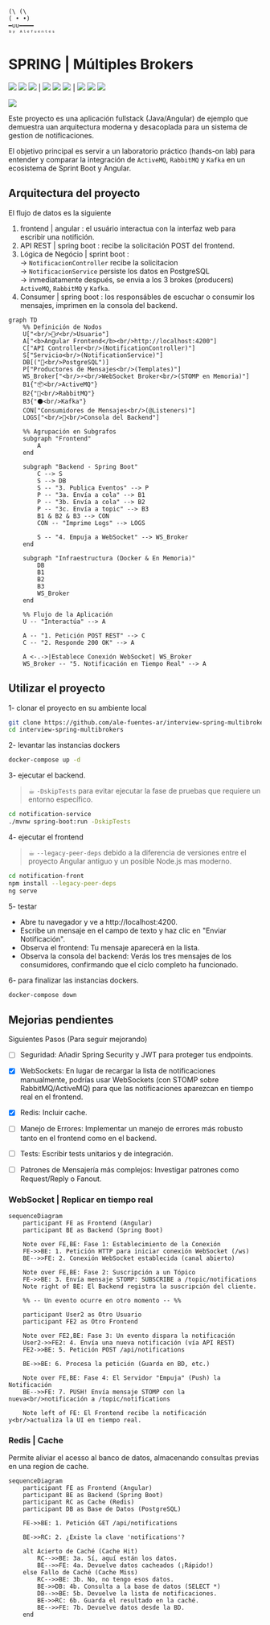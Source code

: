 ```
(\ (\
( • •)  
━∪∪━━━━ 
ᵇʸ ᴬˡᵉᶠᵘᵉⁿᵗᵉˢ
```
# SPRING | Múltiples Brokers
<img src="https://img.shields.io/badge/Docker-informational?style=flat-square&logo=docker&logoColor=2496ed&color=ffffff" /> <img src="https://img.shields.io/badge/Spring-informational?style=flat-square&logo=spring&logoColor=6db33f&color=ffffff" /> <img src="https://img.shields.io/badge/Maven-informational?style=flat-square&logo=apachemaven&logoColor=c71a36&color=ffffff" /> |
<img src="https://img.shields.io/badge/Kafka-informational?style=flat-square&logo=apachekafka&logoColor=231f20&color=ffffff" /> <img src="https://img.shields.io/badge/RabbitMQ-informational?style=flat-square&logo=rabbitmq&logoColor=ff6600&color=ffffff" /> <img src="https://img.shields.io/badge/ActiveMQ-informational?style=flat-square&color=ffffff" /> | <img src="https://img.shields.io/badge/Redis-informational?style=flat-square&logo=redis&logoColor=ff4438&color=ffffff" /> <img src="https://img.shields.io/badge/PostgreSQL-informational?style=flat-square&logo=postgresql&logoColor=4160e1&color=ffffff" /> <img src="https://img.shields.io/badge/WebSocket-informational?style=flat-square&color=ffffff" /> 

<img src="https://img.shields.io/badge/Dev-Alejandro.Fuentes-informational?style=flat-square&logoColor=white&color=cdcdcd" />


Este proyecto es una aplicación fullstack (Java/Angular) de ejemplo que demuestra uan arquitectura moderna y desacoplada para un sistema de gestion de notificaciones.

El objetivo principal es servir a un laboratorio práctico (hands-on lab) para entender y comparar la integración de `ActiveMQ`, `RabbitMQ` y `Kafka` en un ecosistema de Sprint Boot y Angular.

## Arquitectura del proyecto

El flujo de datos es la siguiente

1. frontend | angular : el usuário interactua con la interfaz web para escribir una notifición.
2. API REST | spring boot : recibe la solicitación POST del frontend.
3. Lógica de Negócio | sprint boot : <br>
    -> `NotificacionController` recibe la solicitacion <br>
    -> `NotificacionService` persiste los datos en PostgreSQL <br>
    -> inmediatamente después, se envia a los 3 brokes (producers) `ActiveMQ`, `RabbitMQ` y `Kafka`. 
4. Consumer | spring boot : los responsábles de escuchar o consumir los mensajes, imprimen en la consola del backend.

```mermaid
graph TD
    %% Definición de Nodos
    U["<br/>🙋‍♂️<br/>Usuario"]
    A["<b>Angular Frontend</b><br/>http://localhost:4200"]
    C["API Controller<br/>(NotificationController)"]
    S["Servicio<br/>(NotificationService)"]
    DB[("🐘<br/>PostgreSQL")]
    P["Productores de Mensajes<br/>(Templates)"]
    WS_Broker["<br/>⚡️<br/>WebSocket Broker<br/>(STOMP en Memoria)"]
    B1{"📦<br/>ActiveMQ"}
    B2{"🐰<br/>RabbitMQ"}
    B3{"⚫<br/>Kafka"}
    CON["Consumidores de Mensajes<br/>(@Listeners)"]
    LOGS["<br/>📝<br/>Consola del Backend"]
    
    %% Agrupación en Subgrafos
    subgraph "Frontend"
        A
    end

    subgraph "Backend - Spring Boot"
        C --> S
        S --> DB
        S -- "3. Publica Eventos" --> P
        P -- "3a. Envía a cola" --> B1
        P -- "3b. Envía a cola" --> B2
        P -- "3c. Envía a topic" --> B3
        B1 & B2 & B3 --> CON
        CON -- "Imprime Logs" --> LOGS
        
        S -- "4. Empuja a WebSocket" --> WS_Broker
    end

    subgraph "Infraestructura (Docker & En Memoria)"
        DB
        B1
        B2
        B3
        WS_Broker
    end
    
    %% Flujo de la Aplicación
    U -- "Interactúa" --> A
    
    A -- "1. Petición POST REST" --> C
    C -- "2. Responde 200 OK" --> A
    
    A <-.->|Establece Conexión WebSocket| WS_Broker
    WS_Broker -- "5. Notificación en Tiempo Real" --> A
```


## Utilizar el proyecto

1- clonar el proyecto en su ambiente local
```bash
git clone https://github.com/ale-fuentes-ar/interview-spring-multibrokers.git
cd interview-spring-multibrokers
```

2- levantar las instancias dockers
```bash
docker-compose up -d
```

3- ejecutar el backend.
> ☕︎ `-DskipTests` para evitar ejecutar la fase de pruebas que requiere un entorno específico.
```bash
cd notification-service
./mvnw spring-boot:run -DskipTests
```

4- ejecutar el frontend
> ☕︎ `--legacy-peer-deps` debido a la diferencia de versiones entre el proyecto Angular antiguo y un posible Node.js mas moderno.
```bash
cd notification-front
npm install --legacy-peer-deps
ng serve
```

5- testar 

* Abre tu navegador y ve a http://localhost:4200.
* Escribe un mensaje en el campo de texto y haz clic en "Enviar Notificación".
* Observa el frontend: Tu mensaje aparecerá en la lista.
* Observa la consola del backend: Verás los tres mensajes de los consumidores, confirmando que el ciclo completo ha funcionado.

6- para finalizar las instancias dockers.
```bash
docker-compose down
```


## Mejorias pendientes

Siguientes Pasos (Para seguir mejorando)

- [ ] Seguridad: Añadir Spring Security y JWT para proteger tus endpoints.
- [x] WebSockets: En lugar de recargar la lista de notificaciones manualmente, podrías usar WebSockets (con STOMP sobre RabbitMQ/ActiveMQ) para que las notificaciones aparezcan en tiempo real en el frontend.
- [x] Redis: Incluir cache.
- [ ] Manejo de Errores: Implementar un manejo de errores más robusto tanto en el frontend como en el backend.
- [ ] Tests: Escribir tests unitarios y de integración.
- [ ] Patrones de Mensajería más complejos: Investigar patrones como Request/Reply o Fanout.


### WebSocket | Replicar en tiempo real

```mermaid
sequenceDiagram
    participant FE as Frontend (Angular)
    participant BE as Backend (Spring Boot)
    
    Note over FE,BE: Fase 1: Establecimiento de la Conexión
    FE->>BE: 1. Petición HTTP para iniciar conexión WebSocket (/ws)
    BE-->>FE: 2. Conexión WebSocket establecida (canal abierto)

    Note over FE,BE: Fase 2: Suscripción a un Tópico
    FE->>BE: 3. Envía mensaje STOMP: SUBSCRIBE a /topic/notifications
    Note right of BE: El Backend registra la suscripción del cliente.
    
    %% -- Un evento ocurre en otro momento -- %%
    
    participant User2 as Otro Usuario
    participant FE2 as Otro Frontend
    
    Note over FE2,BE: Fase 3: Un evento dispara la notificación
    User2->>FE2: 4. Envía una nueva notificación (vía API REST)
    FE2->>BE: 5. Petición POST /api/notifications
    
    BE->>BE: 6. Procesa la petición (Guarda en BD, etc.)
    
    Note over FE,BE: Fase 4: El Servidor "Empuja" (Push) la Notificación
    BE-->>FE: 7. PUSH! Envía mensaje STOMP con la nueva<br/>notificación a /topic/notifications
    
    Note left of FE: El Frontend recibe la notificación y<br/>actualiza la UI en tiempo real.
```

### Redis | Cache

Permite aliviar el acesso al banco de datos, almacenando consultas previas en una region de cache.

```mermaid
sequenceDiagram
    participant FE as Frontend (Angular)
    participant BE as Backend (Spring Boot)
    participant RC as Cache (Redis)
    participant DB as Base de Datos (PostgreSQL)

    FE->>BE: 1. Petición GET /api/notifications
    
    BE->>RC: 2. ¿Existe la clave 'notifications'?
    
    alt Acierto de Caché (Cache Hit)
        RC-->>BE: 3a. Sí, aquí están los datos.
        BE-->>FE: 4a. Devuelve datos cacheados (¡Rápido!)
    else Fallo de Caché (Cache Miss)
        RC-->>BE: 3b. No, no tengo esos datos.
        BE->>DB: 4b. Consulta a la base de datos (SELECT *)
        DB-->>BE: 5b. Devuelve la lista de notificaciones.
        BE->>RC: 6b. Guarda el resultado en la caché.
        BE-->>FE: 7b. Devuelve datos desde la BD.
    end
```